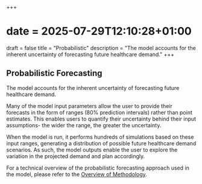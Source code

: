 +++
# date = 2025-07-29T12:10:28+01:00
draft = false
title = "Probabilistic"
description = "The model accounts for the inherent uncertainty of forecasting future healthcare demand."
+++

## Probabilistic Forecasting ##

The model accounts for the inherent uncertainty of forecasting future healthcare demand.

Many of the model input parameters allow the user to provide their forecasts in the form of ranges (80% prediction intervals) rather than point estimates. This enables users to quantify their uncertainty behind their input assumptions- the wider the range, the greater the uncertainty. 

When the model is run, it performs hundreds of simulations based on these input ranges, generating a distribution of possible future healthcare demand scenarios. As such, the model outputs enable the user to explore the variation in the projected demand and plan accordingly.

For a technical overview of the probabilistic forecasting approach used in the model, please refer to the [Overview of Methodology](https://connect.strategyunitwm.nhs/nhp/project_information/modelling_methodology/overview_of_methodology.html).
